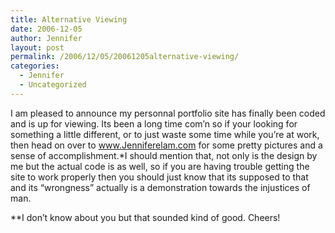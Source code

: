 ```yaml
---
title: Alternative Viewing
date: 2006-12-05
author: Jennifer
layout: post
permalink: /2006/12/05/20061205alternative-viewing/
categories:
  - Jennifer
  - Uncategorized
---
```

I am pleased to announce my personnal portfolio site has finally been coded and is up for viewing. Its been a long time com&#8217;n so if your looking for something a little different, or to just waste some time while you&#8217;re at work, then head on over to <a target="_blank" title="Jennifer's Pretty Little site!" href="http://www.Jenniferelam.com">www.Jenniferelam.com</a> for some pretty pictures and a sense of accomplishment.*I should mention that, not only is the design by me but the actual code is as well, so if you are having trouble getting the site to work properly then you should just know that its supposed to that and its &#8220;wrongness&#8221; actually is a demonstration towards the injustices of man.

**I don&#8217;t know about you but that sounded kind of good. Cheers!
